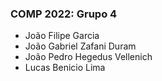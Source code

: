 ### COMP 2022: Grupo 4

* João Filipe Garcia
* João Gabriel Zafani Duram
* João Pedro Hegedus Vellenich
* Lucas Benicio Lima
